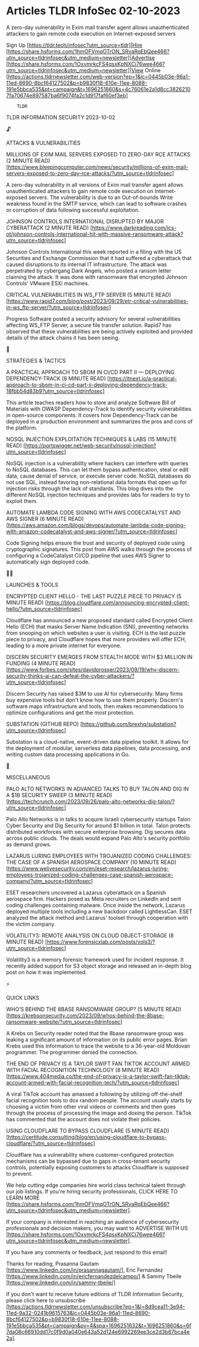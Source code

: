 # Articles TLDR InfoSec 02-10-2023

A zero-day vulnerability in Exim mail transfer agent allows
unauthenticated attackers to gain remote code execution on
Internet-exposed servers  

Sign Up [https://tldr.tech/infosec?utm_source=tldr]|Hire
[https://share.hsforms.com/1hmOFVmqOTrON_SRvaRqEbQee466?utm_source=tldrinfosec&utm_medium=newsletter]|Advertise
[https://share.hsforms.com/1OxvmrkcFS4qsxKpNXCi76wee466?utm_source=tldrinfosec&utm_medium=newsletter]|View
Online
[https://actions.tldrnewsletter.com/web-version?ep=1&lc=0445b03e-96a1-11ed-8690-8bcf64127502&p=b9830f18-610e-11ee-8088-191e5bbca535&pt=campaign&t=1696251860&s=4c76061e2a1d8cc38262107fa70674e897587ba6f9074fa2c1d917faf60ef3eb]


		TLDR 

TLDR INFORMATION SECURITY 2023-10-02

🔓 

ATTACKS & VULNERABILITIES

MILLIONS OF EXIM MAIL SERVERS EXPOSED TO ZERO-DAY RCE ATTACKS (2
MINUTE READ)
[https://www.bleepingcomputer.com/news/security/millions-of-exim-mail-servers-exposed-to-zero-day-rce-attacks/?utm_source=tldrinfosec]

A zero-day vulnerability in all versions of Exim mail transfer agent
allows unauthenticated attackers to gain remote code execution on
Internet-exposed servers. The vulnerability is due to an Out-of-bounds
Write weakness found in the SMTP service, which can lead to software
crashes or corruption of data following successful exploitation. 

JOHNSON CONTROLS INTERNATIONAL DISRUPTED BY MAJOR CYBERATTACK (2
MINUTE READ)
[https://www.darkreading.com/ics-ot/johnson-controls-international-hit-with-massive-ransomware-attack?utm_source=tldrinfosec]

Johnson Controls International this week reported in a filing with the
US Securities and Exchange Commission that it had suffered a
cyberattack that caused disruptions to its internal IT infrastructure.
The attack was perpetrated by cybergang Dark Angels, who posted a
ransom letter claiming the attack. It was done with ransomware that
encrypted Johnson Controls’ VMware ESXi machines. 

CRITICAL VULNERABILITIES IN WS_FTP SERVER (5 MINUTE READ)
[https://www.rapid7.com/blog/post/2023/09/29/etr-critical-vulnerabilities-in-ws_ftp-server/?utm_source=tldrinfosec]

Progress Software posted a security advisory for several
vulnerabilities affecting WS_FTP Server, a secure file transfer
solution. Rapid7 has observed that these vulnerabilities are being
actively exploited and provided details of the attack chains it has
been seeing. 

🧠 

STRATEGIES & TACTICS

A PRACTICAL APPROACH TO SBOM IN CI/CD PART II — DEPLOYING
DEPENDENCY-TRACK (8 MINUTE READ)
[https://itnext.io/a-practical-approach-to-sbom-in-ci-cd-part-ii-deploying-dependency-track-18fbb54d83b9?utm_source=tldrinfosec]

This article teaches readers how to store and analyze Software Bill of
Materials with OWASP Dependency-Track to identify security
vulnerabilities in open-source components. It covers how
Dependency-Track can be deployed in a production environment and
summarizes the pros and cons of the platform. 

NOSQL INJECTION EXPLOITATION TECHNIQUES & LABS (15 MINUTE READ)
[https://portswigger.net/web-security/nosql-injection?utm_source=tldrinfosec]

NoSQL injection is a vulnerability where hackers can interfere with
queries to NoSQL databases. This can let them bypass authentication,
steal or edit data, cause denial of service, or execute server code.
NoSQL databases do not use SQL, instead favoring non-relational data
formats that open up for injection risks through the lack of
standards. This blog dives into the different NoSQL injection
techniques and provides labs for readers to try to exploit them. 

AUTOMATE LAMBDA CODE SIGNING WITH AWS CODECATALYST AND AWS SIGNER (6
MINUTE READ)
[https://aws.amazon.com/blogs/devops/automate-lambda-code-signing-with-amazon-codecatalyst-and-aws-signer/?utm_source=tldrinfosec]

Code Signing helps ensure the trust and security of deployed code
using cryptographic signatures. This post from AWS walks through the
process of configuring a CodeCatalyst CI/CD pipeline that uses AWS
Signer to automatically sign deployed code. 

🧑‍💻 

LAUNCHES & TOOLS

ENCRYPTED CLIENT HELLO - THE LAST PUZZLE PIECE TO PRIVACY (5 MINUTE
READ)
[https://blog.cloudflare.com/announcing-encrypted-client-hello/?utm_source=tldrinfosec]

Cloudflare has announced a new proposed standard called Encrypted
Client Hello (ECH) that masks Server Name Indication (SNI), preventing
networks from snooping on which websites a user is visiting. ECH is
the last puzzle piece to privacy, and Cloudflare hopes that more
providers will offer ECH, leading to a more private internet for
everyone. 

DISCERN SECURITY EMERGES FROM STEALTH MODE WITH $3 MILLION IN FUNDING
(4 MINUTE READ)
[https://www.forbes.com/sites/davidprosser/2023/09/19/why-discern-security-thinks-ai-can-defeat-the-cyber-attackers/?utm_source=tldrinfosec]

Discern Security has raised $3M to use AI for cybersecurity. Many
firms buy expensive tools but don't know how to use them properly.
Discern's software maps infrastructure and tools, then makes
recommendations to optimize configurations and get the most
protection. 

SUBSTATION (GITHUB REPO)
[https://github.com/brexhq/substation?utm_source=tldrinfosec]

Substation is a cloud-native, event-driven data pipeline toolkit. It
allows for the deployment of modular, serverless data pipelines, data
processing, and writing custom data processing applications in Go. 

🎁 

MISCELLANEOUS

PALO ALTO NETWORKS IN ADVANCED TALKS TO BUY TALON AND DIG IN A $1B
SECURITY SWEEP (3 MINUTE READ)
[https://techcrunch.com/2023/09/26/palo-alto-networks-dig-talon/?utm_source=tldrinfosec]

Palo Alto Networks is in talks to acquire Israeli cybersecurity
startups Talon Cyber Security and Dig Security for around $1 billion
in total. Talon protects distributed workforces with secure enterprise
browsing. Dig secures data across public clouds. The deals would
expand Palo Alto's security portfolio as demand grows. 

LAZARUS LURING EMPLOYEES WITH TROJANIZED CODING CHALLENGES: THE CASE
OF A SPANISH AEROSPACE COMPANY (10 MINUTE READ)
[https://www.welivesecurity.com/en/eset-research/lazarus-luring-employees-trojanized-coding-challenges-case-spanish-aerospace-company/?utm_source=tldrinfosec]

ESET researchers uncovered a Lazarus cyberattack on a Spanish
aerospace firm. Hackers posed as Meta recruiters on LinkedIn and sent
coding challenges containing malware. Once inside the network, Lazarus
deployed multiple tools including a new backdoor called LightlessCan.
ESET analyzed the attack method and Lazarus' toolset through
cooperation with the victim company. 

VOLATILITY3: REMOTE ANALYSIS ON CLOUD OBJECT-STORAGE (8 MINUTE READ)
[https://www.forensicxlab.com/posts/vols3/?utm_source=tldrinfosec]

Volatility3 is a memory forensic framework used for incident response.
It recently added support for S3 object storage and released an
in-depth blog post on how it was implemented. 

⚡ 

QUICK LINKS

WHO’S BEHIND THE 8BASE RANSOMWARE GROUP? (5 MINUTE READ)
[https://krebsonsecurity.com/2023/09/whos-behind-the-8base-ransomware-website/?utm_source=tldrinfosec]

A Krebs on Security reader noted that the 8base ransomware group was
leaking a significant amount of information on its public error pages.
Brian Krebs used this information to trace the website to a
36-year-old Moldovan programmer. The programmer denied the connection.


THE END OF PRIVACY IS A TAYLOR SWIFT FAN TIKTOK ACCOUNT ARMED WITH
FACIAL RECOGNITION TECHNOLOGY (8 MINUTE READ)
[https://www.404media.co/the-end-of-privacy-is-a-taylor-swift-fan-tiktok-account-armed-with-facial-recognition-tech/?utm_source=tldrinfosec]

A viral TikTok account has amassed a following by utilizing
off-the-shelf facial recognition tools to dox random people. The
account usually starts by choosing a victim from other viral videos or
comments and then goes through the process of processing the image and
doxing the person. TikTok has commented that the account does not
violate their policies. 

USING CLOUDFLARE TO BYPASS CLOUDFLARE (5 MINUTE READ)
[https://certitude.consulting/blog/en/using-cloudflare-to-bypass-cloudflare/?utm_source=tldrinfosec]

Cloudflare has a vulnerability where customer-configured protection
mechanisms can be bypassed due to gaps in cross-tenant security
controls, potentially exposing customers to attacks Cloudflare is
supposed to prevent. 

 We help cutting edge companies hire world class technical talent
through our job listings. If you're hiring security professionals,
CLICK HERE TO LEARN MORE
[https://share.hsforms.com/1hmOFVmqOTrON_SRvaRqEbQee466?utm_source=tldrinfosec&utm_medium=newsletter].


If your company is interested in reaching an audience of cybersecurity
professionals and decision makers, you may want to ADVERTISE WITH US
[https://share.hsforms.com/1OxvmrkcFS4qsxKpNXCi76wee466?utm_source=tldrinfosec&utm_medium=newsletter].


If you have any comments or feedback, just respond to this email! 

Thanks for reading, 
Prasanna Gautam [https://www.linkedin.com/in/prasannagautam/], Eric
Fernandez [https://www.linkedin.com/in/ericfernandezdelcampo/] & Sammy
Tbeile [https://www.linkedin.com/in/sammy-tbeile/] 

If you don't want to receive future editions of TLDR Information
Security, please click here to unsubscribe
[https://actions.tldrnewsletter.com/unsubscribe?ep=1&l=8d9cea11-3e94-11ed-9a32-0241b9615763&lc=0445b03e-96a1-11ed-8690-8bcf64127502&p=b9830f18-610e-11ee-8088-191e5bbca535&pt=campaign&pv=4&spa=1696251632&t=1696251860&s=6f7da08c66910dd17c0f9d0a040e643a52d124e6992269ee3ce2d3b67bca4e2a].
